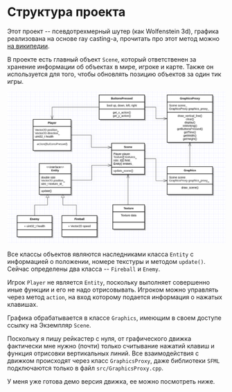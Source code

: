 # Структура проекта
Этот проект -- псевдотрехмерный шутер (как Wolfenstein 3d), графика реализована на основе ray casting-а,
прочитать про этот метод можно [на википедии](https://en.wikipedia.org/wiki/Ray_casting).

В проекте есть главный объект `Scene`, который ответственен за хранение информации об объектах в мире,
игроке и карте. Также он используется для того, чтобы обновлять позицию объектов за один тик игры.

![alt text](img/uml.png)

Все классы объектов являются наследниками класса `Entity` с информацией о положении, номере текстуры
и методом `update()`. Сейчас определены два класса -- `Fireball` и `Enemy`.

Игрок `Player` не является `Entity`, поскольку выполняет совершенно иные функции и его не надо отрисовывать. Игроком можно
управлять через метод `action`, на вход которому подается информация о нажатых клавишах.

Графика обрабатывается в классе `Graphics`, имеющим в своем доступе ссылку на Экземпляр `Scene`.

Поскольку я пишу рейкастер с нуля, от графического движка фактически мне нужно (почти) только считывание нажатий клавиш и
функция отрисовки вертикальных линий. Все взаимодействия с движком происходят через класс `GraphicsProxy`, даже
библиотеки `SFML` подключаются только в файл `src/GraphicsProxy.cpp`.

У меня уже готова демо версия движка, ее можно посмотреть ниже.
